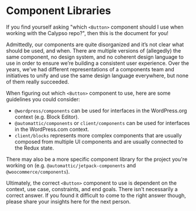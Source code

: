 # Component Libraries

If you find yourself asking "which `<Button>` component should I use when working with the Calypso repo?", then this is the document for you!

Admittedly, our components are quite disorganized and it’s not clear what should be used, and when. There are multiple versions of (allegedly) the same component, no design system, and no coherent design language to use in order to ensure we’re building a consistent user experience. Over the years, we’ve had different representations of a components team and initiatives to unify and use the same design language everywhere, but none of them really succeeded. 

When figuring out which `<Button>` component to use, here are some guidelines you could consider:

* `@wordpress/components` can be used for interfaces in the WordPress.org context (e.g. Block Editor).
* `@automattic/components` or `client/components` can be used for interfaces in the WordPress.com context.
* `client/blocks` represents more complex components that are usually composed from multiple UI components and are usually connected to the Redux state.

There may also be a more specific component library for the project you're working on (e.g. `@automattic/jetpack-components` and `@woocommerce/components`).

Ultimately, the correct `<Button>` component to use is dependent on the context, use case, constraints, and end goals. There isn't necessarily a correct answer. If you found it difficult to come to the right answer though, please share your insights here for the next person.
